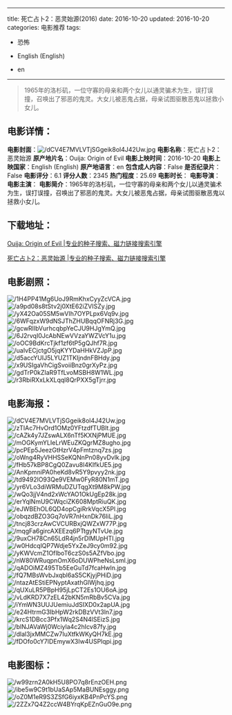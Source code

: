 
---
title: 死亡占卜2：恶灵始源(2016)
date: 2016-10-20
updated: 2016-10-20
categories: 电影推荐
tags:
- 恐怖

- English (English)
- en
---


> 1965年的洛杉矶，一位守寡的母亲和两个女儿以通灵骗术为生，误打误撞，召唤出了邪恶的鬼灵。大女儿被恶鬼占据，母亲试图驱散恶鬼以拯救小女儿。

## **电影详情**：

**电影封面**：<img src="https://image.tmdb.org/t/p/w200/dCV4E7MVLVTjSGgeik8ol4J42Uw.jpg" alt="/dCV4E7MVLVTjSGgeik8ol4J42Uw.jpg" title="/dCV4E7MVLVTjSGgeik8ol4J42Uw.jpg">
**电影名称**：死亡占卜2：恶灵始源
**原产地片名**：Ouija: Origin of Evil
**电影上映时间**：2016-10-20
**电影上映国家**：English (English)
**原产地语言**：en
**包含成人内容**：False
**是否纪录片**：False
**电影评分**：6.1
**评分人数**：2345
**热门程度**：25.69
**电影时长**：
**电影导演**：
**电影主演**：
**电影简介**：1965年的洛杉矶，一位守寡的母亲和两个女儿以通灵骗术为生，误打误撞，召唤出了邪恶的鬼灵。大女儿被恶鬼占据，母亲试图驱散恶鬼以拯救小女儿。

## **下载地址**：
[Ouija: Origin of Evil |专业的种子搜索、磁力链接搜索引擎](https://movie.amd794.com:2083/?search=Ouija%3A%20Origin%20of%20Evil&ordering=&mode=match_phrase&page_size=10&page=1)

[死亡占卜2：恶灵始源 |专业的种子搜索、磁力链接搜索引擎](https://movie.amd794.com:2083/?search=%E6%AD%BB%E4%BA%A1%E5%8D%A0%E5%8D%9C2%EF%BC%9A%E6%81%B6%E7%81%B5%E5%A7%8B%E6%BA%90&ordering=&mode=match_phrase&page_size=10&page=1)
 

## **电影剧照**：
<img src="https://image.tmdb.org/t/p/original/1H4PP41Mg6UoJ9RmKhxCyyZcVCA.jpg" alt="/1H4PP41Mg6UoJ9RmKhxCyyZcVCA.jpg" title="/1H4PP41Mg6UoJ9RmKhxCyyZcVCA.jpg"><img src="https://image.tmdb.org/t/p/original/a9pd08s8tStv2j0XtE62iZVISZy.jpg" alt="/a9pd08s8tStv2j0XtE62iZVISZy.jpg" title="/a9pd08s8tStv2j0XtE62iZVISZy.jpg"><img src="https://image.tmdb.org/t/p/original/yX42Oa05SM5wVIh7OYPLpx6Vq9v.jpg" alt="/yX42Oa05SM5wVIh7OYPLpx6Vq9v.jpg" title="/yX42Oa05SM5wVIh7OYPLpx6Vq9v.jpg"><img src="https://image.tmdb.org/t/p/original/6WFqzxW9dNSJThZHUBqqOFNRj3G.jpg" alt="/6WFqzxW9dNSJThZHUBqqOFNRj3G.jpg" title="/6WFqzxW9dNSJThZHUBqqOFNRj3G.jpg"><img src="https://image.tmdb.org/t/p/original/gcwRlIbVurhcqbpYeCJU9HJgYmQ.jpg" alt="/gcwRlIbVurhcqbpYeCJU9HJgYmQ.jpg" title="/gcwRlIbVurhcqbpYeCJU9HJgYmQ.jpg"><img src="https://image.tmdb.org/t/p/original/6J2rvqI0JcAbNEwVVzaYWZVcY1u.jpg" alt="/6J2rvqI0JcAbNEwVVzaYWZVcY1u.jpg" title="/6J2rvqI0JcAbNEwVVzaYWZVcY1u.jpg"><img src="https://image.tmdb.org/t/p/original/oOC9BdKrcTjkf1zf6tP5gQJhf7R.jpg" alt="/oOC9BdKrcTjkf1zf6tP5gQJhf7R.jpg" title="/oOC9BdKrcTjkf1zf6tP5gQJhf7R.jpg"><img src="https://image.tmdb.org/t/p/original/uaIvECjctgO5jqKYYDaHHkVZJpP.jpg" alt="/uaIvECjctgO5jqKYYDaHHkVZJpP.jpg" title="/uaIvECjctgO5jqKYYDaHHkVZJpP.jpg"><img src="https://image.tmdb.org/t/p/original/d5accYUIJ5LYUZ1TKIjndnFBHdy.jpg" alt="/d5accYUIJ5LYUZ1TKIjndnFBHdy.jpg" title="/d5accYUIJ5LYUZ1TKIjndnFBHdy.jpg"><img src="https://image.tmdb.org/t/p/original/x9USIgaVhCigSvoiiBnz0grXyPz.jpg" alt="/x9USIgaVhCigSvoiiBnz0grXyPz.jpg" title="/x9USIgaVhCigSvoiiBnz0grXyPz.jpg"><img src="https://image.tmdb.org/t/p/original/gdTrP0kZIaR9TfLvoMSBH8W1WL.jpg" alt="/gdTrP0kZIaR9TfLvoMSBH8W1WL.jpg" title="/gdTrP0kZIaR9TfLvoMSBH8W1WL.jpg"><img src="https://image.tmdb.org/t/p/original/r3RbiRXxLkXLqql8QrPXX5gTjrr.jpg" alt="/r3RbiRXxLkXLqql8QrPXX5gTjrr.jpg" title="/r3RbiRXxLkXLqql8QrPXX5gTjrr.jpg">

## **电影海报**：
<img src="https://image.tmdb.org/t/p/original/dCV4E7MVLVTjSGgeik8ol4J42Uw.jpg" alt="/dCV4E7MVLVTjSGgeik8ol4J42Uw.jpg" title="/dCV4E7MVLVTjSGgeik8ol4J42Uw.jpg"><img src="https://image.tmdb.org/t/p/original/zTIAc7HvOrd1OMz0YFtzdfTUBlt.jpg" alt="/zTIAc7HvOrd1OMz0YFtzdfTUBlt.jpg" title="/zTIAc7HvOrd1OMz0YFtzdfTUBlt.jpg"><img src="https://image.tmdb.org/t/p/original/cAZk4y7JZswALX6nTf5KXNjPMUE.jpg" alt="/cAZk4y7JZswALX6nTf5KXNjPMUE.jpg" title="/cAZk4y7JZswALX6nTf5KXNjPMUE.jpg"><img src="https://image.tmdb.org/t/p/original/mOGKymYLIeLrWEuZKQgrMZ8ugho.jpg" alt="/mOGKymYLIeLrWEuZKQgrMZ8ugho.jpg" title="/mOGKymYLIeLrWEuZKQgrMZ8ugho.jpg"><img src="https://image.tmdb.org/t/p/original/pcPEp5JeezGtHzrV4pFmtznq7zs.jpg" alt="/pcPEp5JeezGtHzrV4pFmtznq7zs.jpg" title="/pcPEp5JeezGtHzrV4pFmtznq7zs.jpg"><img src="https://image.tmdb.org/t/p/original/oWng4RyVHHSSeKQNnPn08yvDvlk.jpg" alt="/oWng4RyVHHSSeKQNnPn08yvDvlk.jpg" title="/oWng4RyVHHSSeKQNnPn08yvDvlk.jpg"><img src="https://image.tmdb.org/t/p/original/fHb57kBP8CgQ0Zavu8l4KIfkUE5.jpg" alt="/fHb57kBP8CgQ0Zavu8l4KIfkUE5.jpg" title="/fHb57kBP8CgQ0Zavu8l4KIfkUE5.jpg"><img src="https://image.tmdb.org/t/p/original/AnKpmniPA0heKd8vR5Y9pvyy2nk.jpg" alt="/AnKpmniPA0heKd8vR5Y9pvyy2nk.jpg" title="/AnKpmniPA0heKd8vR5Y9pvyy2nk.jpg"><img src="https://image.tmdb.org/t/p/original/td9492lO93Qe9VEMw0FyR80N1mT.jpg" alt="/td9492lO93Qe9VEMw0FyR80N1mT.jpg" title="/td9492lO93Qe9VEMw0FyR80N1mT.jpg"><img src="https://image.tmdb.org/t/p/original/yr6VLo3diWRMuDZUTqgXt9M8kPW.jpg" alt="/yr6VLo3diWRMuDZUTqgXt9M8kPW.jpg" title="/yr6VLo3diWRMuDZUTqgXt9M8kPW.jpg"><img src="https://image.tmdb.org/t/p/original/wQo3jjV4nd2xWcYAO1OkUgEp28k.jpg" alt="/wQo3jjV4nd2xWcYAO1OkUgEp28k.jpg" title="/wQo3jjV4nd2xWcYAO1OkUgEp28k.jpg"><img src="https://image.tmdb.org/t/p/original/erYqlNmU9CWqciZK608MptRiuQK.jpg" alt="/erYqlNmU9CWqciZK608MptRiuQK.jpg" title="/erYqlNmU9CWqciZK608MptRiuQK.jpg"><img src="https://image.tmdb.org/t/p/original/eJWBEhOL6QD4opCgiRrkVqcX5Pl.jpg" alt="/eJWBEhOL6QD4opCgiRrkVqcX5Pl.jpg" title="/eJWBEhOL6QD4opCgiRrkVqcX5Pl.jpg"><img src="https://image.tmdb.org/t/p/original/obqzdBZO3Gq7oVR7nHxnDk76IiL.jpg" alt="/obqzdBZO3Gq7oVR7nHxnDk76IiL.jpg" title="/obqzdBZO3Gq7oVR7nHxnDk76IiL.jpg"><img src="https://image.tmdb.org/t/p/original/tncj83crzAwCVCURBxjQWZxW77P.jpg" alt="/tncj83crzAwCVCURBxjQWZxW77P.jpg" title="/tncj83crzAwCVCURBxjQWZxW77P.jpg"><img src="https://image.tmdb.org/t/p/original/mqgFa6gircAXEEzq6PTtgyNTvUe.jpg" alt="/mqgFa6gircAXEEzq6PTtgyNTvUe.jpg" title="/mqgFa6gircAXEEzq6PTtgyNTvUe.jpg"><img src="https://image.tmdb.org/t/p/original/9uxCH78Cn65LdR4jn5rDlMUpHTI.jpg" alt="/9uxCH78Cn65LdR4jn5rDlMUpHTI.jpg" title="/9uxCH78Cn65LdR4jn5rDlMUpHTI.jpg"><img src="https://image.tmdb.org/t/p/original/w0HdcqlQP7Wdje5YxZeJ9cy0m92.jpg" alt="/w0HdcqlQP7Wdje5YxZeJ9cy0m92.jpg" title="/w0HdcqlQP7Wdje5YxZeJ9cy0m92.jpg"><img src="https://image.tmdb.org/t/p/original/yKWVcmZ1OfIboT6czS0s5AZfVbo.jpg" alt="/yKWVcmZ1OfIboT6czS0s5AZfVbo.jpg" title="/yKWVcmZ1OfIboT6czS0s5AZfVbo.jpg"><img src="https://image.tmdb.org/t/p/original/nW80WRuqpnOmX6oDUWPheNsLsml.jpg" alt="/nW80WRuqpnOmX6oDUWPheNsLsml.jpg" title="/nW80WRuqpnOmX6oDUWPheNsLsml.jpg"><img src="https://image.tmdb.org/t/p/original/qADOiMZ495Tb5EeGuTd7fcaHwln.jpg" alt="/qADOiMZ495Tb5EeGuTd7fcaHwln.jpg" title="/qADOiMZ495Tb5EeGuTd7fcaHwln.jpg"><img src="https://image.tmdb.org/t/p/original/fQ7MBsWvbJxqbl6aS5CKjyjPHiD.jpg" alt="/fQ7MBsWvbJxqbl6aS5CKjyjPHiD.jpg" title="/fQ7MBsWvbJxqbl6aS5CKjyjPHiD.jpg"><img src="https://image.tmdb.org/t/p/original/ntazAtEStiEPNyptAxathGlWjhq.jpg" alt="/ntazAtEStiEPNyptAxathGlWjhq.jpg" title="/ntazAtEStiEPNyptAxathGlWjhq.jpg"><img src="https://image.tmdb.org/t/p/original/qUXuLR5PBpH95jLpCT2Es1OU6oA.jpg" alt="/qUXuLR5PBpH95jLpCT2Es1OU6oA.jpg" title="/qUXuLR5PBpH95jLpCT2Es1OU6oA.jpg"><img src="https://image.tmdb.org/t/p/original/vLdKRD7X7zEL42bKN5mRbBv5CVa.jpg" alt="/vLdKRD7X7zEL42bKN5mRbBv5CVa.jpg" title="/vLdKRD7X7zEL42bKN5mRbBv5CVa.jpg"><img src="https://image.tmdb.org/t/p/original/iYmWN3UUJUemiuJdSIXD0x2apUA.jpg" alt="/iYmWN3UUJUemiuJdSIXD0x2apUA.jpg" title="/iYmWN3UUJUemiuJdSIXD0x2apUA.jpg"><img src="https://image.tmdb.org/t/p/original/e24HtrmG3IbHpW2rkDBzVVt3ln7.jpg" alt="/e24HtrmG3IbHpW2rkDBzVVt3ln7.jpg" title="/e24HtrmG3IbHpW2rkDBzVVt3ln7.jpg"><img src="https://image.tmdb.org/t/p/original/krcS1DBcc3Pfx1Wq2S4N4lSEizS.jpg" alt="/krcS1DBcc3Pfx1Wq2S4N4lSEizS.jpg" title="/krcS1DBcc3Pfx1Wq2S4N4lSEizS.jpg"><img src="https://image.tmdb.org/t/p/original/blNJAVaWj0Wciyla4c2hIcv87fy.jpg" alt="/blNJAVaWj0Wciyla4c2hIcv87fy.jpg" title="/blNJAVaWj0Wciyla4c2hIcv87fy.jpg"><img src="https://image.tmdb.org/t/p/original/dlal3jxMMCZw7IuXtfkWKyQH7kE.jpg" alt="/dlal3jxMMCZw7IuXtfkWKyQH7kE.jpg" title="/dlal3jxMMCZw7IuXtfkWKyQH7kE.jpg"><img src="https://image.tmdb.org/t/p/original/fDOfo0cY7lDEmywX3Iw4USPlqpi.jpg" alt="/fDOfo0cY7lDEmywX3Iw4USPlqpi.jpg" title="/fDOfo0cY7lDEmywX3Iw4USPlqpi.jpg">

## **电影图标**：
<img src="https://image.tmdb.org/t/p/original/w99zrn2A0kH5U8PO7q8rEnzOEH.png" alt="/w99zrn2A0kH5U8PO7q8rEnzOEH.png" title="/w99zrn2A0kH5U8PO7q8rEnzOEH.png"><img src="https://image.tmdb.org/t/p/original/ibe5w9C9t1bUaSAp5MaBUNEsggy.png" alt="/ibe5w9C9t1bUaSAp5MaBUNEsggy.png" title="/ibe5w9C9t1bUaSAp5MaBUNEsggy.png"><img src="https://image.tmdb.org/t/p/original/oZ0M1eR9S3ZSfG6iyxKB4PnPcYS.png" alt="/oZ0M1eR9S3ZSfG6iyxKB4PnPcYS.png" title="/oZ0M1eR9S3ZSfG6iyxKB4PnPcYS.png"><img src="https://image.tmdb.org/t/p/original/2ZZx7Q4Z2ccW4BYrqKpEZnGuO9e.png" alt="/2ZZx7Q4Z2ccW4BYrqKpEZnGuO9e.png" title="/2ZZx7Q4Z2ccW4BYrqKpEZnGuO9e.png">
